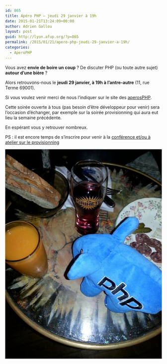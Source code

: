 ```yaml
---
id: 865
title: Apéro PHP – jeudi 29 janvier à 19h
date: 2015-01-21T13:24:09+00:00
author: Adrien Gallou
layout: post
guid: http://lyon.afup.org/?p=865
permalink: /2015/01/21/apero-php-jeudi-29-janvier-a-19h/
categories:
  - AperoPHP
---
```

Vous avez **envie de boire un coup** ? De discuter PHP (ou toute autre sujet) **autour d&rsquo;une bière** ?

Alors retrouvons-nous le **jeudi 29 janvier, à 19h à l&rsquo;antre-autre** (11, rue Terme 69001).

Si vous voulez venir merci de nous l&rsquo;indiquer sur le site des [aperosPHP](http://aperophp.net/345/view.html).

Cette soirée ouverte à tous (pas besoin d&rsquo;être développeur pour venir) sera l’occasion d&rsquo;échanger, par exemple sur la soirée provisionning qui aura eut lieu la semaine précédente.

En espérant vous y retrouver nombreux.

PS : il est encore temps de s&rsquo;inscrire pour venir à la [conférence et/ou à atelier sur le provisionning](//lyon.afup.org/2015/01/05/soiree-provisionning-le-vendredi-23-janvier-a-19h00//)

![](/files/2014/10/Bl10fnCIgAAcGPw.jpg)
